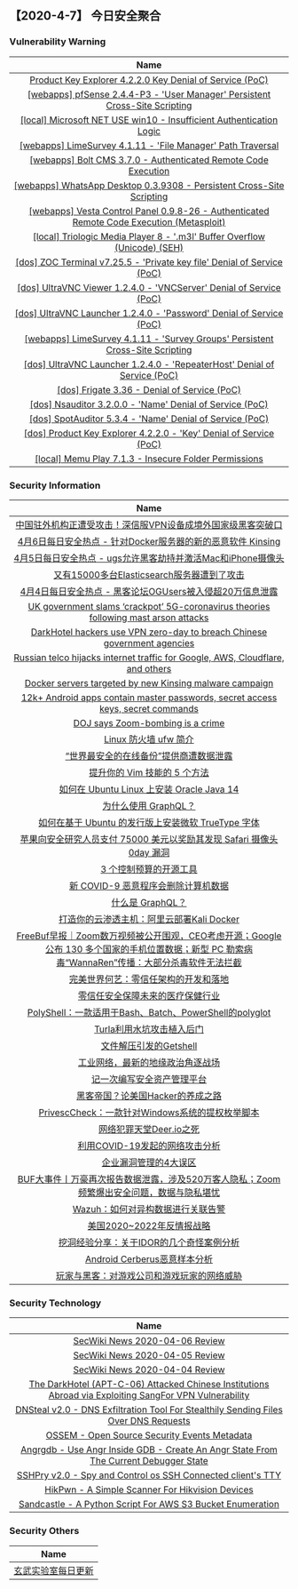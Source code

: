 
 ##   【2020-4-7】 今日安全聚合


###  						       							Vulnerability Warning

|                             Name                             |
| :----------------------------------------------------------: |
|[Product Key Explorer 4.2.2.0 Key Denial of Service (PoC)](https://cxsecurity.com/issue/WLB-2020040022)|
|[[webapps] pfSense 2.4.4-P3 - 'User Manager' Persistent Cross-Site Scripting](https://www.exploit-db.com/exploits/48300)|
|[[local] Microsoft NET USE win10 - Insufficient Authentication Logic](https://www.exploit-db.com/exploits/48299)|
|[[webapps] LimeSurvey 4.1.11 - 'File Manager' Path Traversal](https://www.exploit-db.com/exploits/48297)|
|[[webapps] Bolt CMS 3.7.0 - Authenticated Remote Code Execution](https://www.exploit-db.com/exploits/48296)|
|[[webapps] WhatsApp Desktop 0.3.9308 - Persistent Cross-Site Scripting](https://www.exploit-db.com/exploits/48295)|
|[[webapps] Vesta Control Panel 0.9.8-26 - Authenticated Remote Code Execution (Metasploit)](https://www.exploit-db.com/exploits/48294)|
|[[local] Triologic Media Player 8 - '.m3l' Buffer Overflow (Unicode) (SEH)](https://www.exploit-db.com/exploits/48293)|
|[[dos] ZOC Terminal v7.25.5 - 'Private key file' Denial of Service (PoC)](https://www.exploit-db.com/exploits/48292)|
|[[dos] UltraVNC Viewer 1.2.4.0 - 'VNCServer' Denial of Service (PoC)](https://www.exploit-db.com/exploits/48291)|
|[[dos] UltraVNC Launcher 1.2.4.0 - 'Password' Denial of Service (PoC)](https://www.exploit-db.com/exploits/48290)|
|[[webapps] LimeSurvey 4.1.11 - 'Survey Groups' Persistent Cross-Site Scripting](https://www.exploit-db.com/exploits/48289)|
|[[dos] UltraVNC Launcher 1.2.4.0 - 'RepeaterHost' Denial of Service (PoC)](https://www.exploit-db.com/exploits/48288)|
|[[dos] Frigate 3.36 - Denial of Service (PoC)](https://www.exploit-db.com/exploits/48287)|
|[[dos] Nsauditor 3.2.0.0 - 'Name' Denial of Service (PoC)](https://www.exploit-db.com/exploits/48286)|
|[[dos] SpotAuditor 5.3.4 - 'Name' Denial of Service (PoC)](https://www.exploit-db.com/exploits/48285)|
|[[dos] Product Key Explorer 4.2.2.0 - 'Key' Denial of Service (PoC)](https://www.exploit-db.com/exploits/48284)|
|[[local] Memu Play 7.1.3 - Insecure Folder Permissions](https://www.exploit-db.com/exploits/48283)|

### 						        							Security Information
|                             Name                                    |
| :----------------------------------------------------------: |
|[中国驻外机构正遭受攻击！深信服VPN设备成境外国家级黑客突破口](https://www.anquanke.com/post/id/202526)|
|[4月6日每日安全热点 - 针对Docker服务器的新的恶意软件 Kinsing](https://www.anquanke.com/post/id/202522)|
|[4月5日每日安全热点 - ugs允许黑客劫持并激活Mac和iPhone摄像头](https://www.anquanke.com/post/id/202517)|
|[又有15000多台Elasticsearch服务器遭到了攻击](https://www.anquanke.com/post/id/202491)|
|[4月4日每日安全热点 - 黑客论坛OGUsers被入侵超20万信息泄露](https://www.anquanke.com/post/id/202512)|
|[UK government slams ‘crackpot’ 5G-coronavirus theories following mast arson attacks](https://www.zdnet.com/article/uk-government-slams-crackpot-5g-theories-following-mast-arson-attacks/#ftag=RSSbaffb68)|
|[DarkHotel hackers use VPN zero-day to breach Chinese government agencies](https://www.zdnet.com/article/darkhotel-hackers-use-vpn-zero-day-to-compromise-chinese-government-agencies/#ftag=RSSbaffb68)|
|[Russian telco hijacks internet traffic for Google, AWS, Cloudflare, and others](https://www.zdnet.com/article/russian-telco-hijacks-internet-traffic-for-google-aws-cloudflare-and-others/#ftag=RSSbaffb68)|
|[Docker servers targeted by new Kinsing malware campaign](https://www.zdnet.com/article/docker-servers-targeted-by-new-kinsing-malware-campaign/#ftag=RSSbaffb68)|
|[12k+ Android apps contain master passwords, secret access keys, secret commands](https://www.zdnet.com/article/12k-android-apps-contain-master-passwords-secret-access-keys-secret-commands/#ftag=RSSbaffb68)|
|[DOJ says Zoom-bombing is a crime](https://www.zdnet.com/article/doj-says-zoom-bombing-is-a-crime/#ftag=RSSbaffb68)|
|[Linux 防火墙 ufw 简介](https://linux.cn/article-12079-1.html?utm_source=rss&utm_medium=rss)|
|[“世界最安全的在线备份”提供商遭数据泄露](https://linux.cn/article-12078-1.html?utm_source=rss&utm_medium=rss)|
|[提升你的 Vim 技能的 5 个方法](https://linux.cn/article-12077-1.html?utm_source=rss&utm_medium=rss)|
|[如何在 Ubuntu Linux 上安装 Oracle Java 14](https://linux.cn/article-12076-1.html?utm_source=rss&utm_medium=rss)|
|[为什么使用 GraphQL？](https://linux.cn/article-12075-1.html?utm_source=rss&utm_medium=rss)|
|[如何在基于 Ubuntu 的发行版上安装微软 TrueType 字体](https://linux.cn/article-12074-1.html?utm_source=rss&utm_medium=rss)|
|[苹果向安全研究人员支付 75000 美元以奖励其发现 Safari 摄像头 0day 漏洞](https://linux.cn/article-12073-1.html?utm_source=rss&utm_medium=rss)|
|[3 个控制预算的开源工具](https://linux.cn/article-12072-1.html?utm_source=rss&utm_medium=rss)|
|[新 COVID-9 恶意程序会删除计算机数据](https://linux.cn/article-12071-1.html?utm_source=rss&utm_medium=rss)|
|[什么是 GraphQL？](https://linux.cn/article-12070-1.html?utm_source=rss&utm_medium=rss)|
|[打造你的云渗透主机：阿里云部署Kali Docker](https://www.freebuf.com/sectool/231107.html)|
|[FreeBuf早报｜Zoom数万视频被公开围观，CEO考虑开源；Google 公布 130 多个国家的手机位置数据；新型 PC 勒索病毒“WannaRen”传播：大部分杀毒软件无法拦截](https://www.freebuf.com/news/232573.html)|
|[完美世界何艺：零信任架构的开发和落地](https://www.freebuf.com/articles/people/232177.html)|
|[零信任安全保障未来的医疗保健行业](https://www.freebuf.com/articles/network/231163.html)|
|[PolyShell：一款适用于Bash、Batch、PowerShell的polyglot](https://www.freebuf.com/sectool/228758.html)|
|[Turla利用水坑攻击植入后门](https://www.freebuf.com/articles/network/230436.html)|
|[文件解压引发的Getshell](https://www.freebuf.com/articles/others-articles/229928.html)|
|[工业网络，最新的地缘政治角逐战场](https://www.freebuf.com/articles/neopoints/230767.html)|
|[记一次编写安全资产管理平台](https://www.freebuf.com/sectool/231097.html)|
|[黑客帝国？论美国Hacker的养成之路](https://www.freebuf.com/articles/neopoints/230985.html)|
|[PrivescCheck：一款针对Windows系统的提权枚举脚本](https://www.freebuf.com/articles/system/229405.html)|
|[网络犯罪天堂Deer.io之死](https://www.freebuf.com/news/232163.html)|
|[利用COVID-19发起的网络攻击分析](https://www.freebuf.com/articles/network/230475.html)|
|[企业漏洞管理的4大误区](https://www.freebuf.com/articles/neopoints/232027.html)|
|[BUF大事件丨万豪再次报告数据泄露，涉及520万客人隐私；Zoom频繁爆出安全问题，数据与隐私堪忧](https://www.freebuf.com/news/232509.html)|
|[Wazuh：如何对异构数据进行关联告警](https://www.freebuf.com/sectool/230505.html)|
|[美国2020~2022年反情报战略](https://www.freebuf.com/articles/network/230126.html)|
|[挖洞经验分享：关于IDOR的几个奇怪案例分析](https://www.freebuf.com/vuls/228918.html)|
|[Android Cerberus恶意样本分析](https://www.freebuf.com/articles/terminal/230628.html)|
|[玩家与黑客：对游戏公司和游戏玩家的网络威胁](https://www.freebuf.com/articles/network/230920.html)|

### 						        							Security  Technology
|                             Name                                    |
| :----------------------------------------------------------: |
|[SecWiki News 2020-04-06 Review](http://www.sec-wiki.com/?2020-04-06)|
|[SecWiki News 2020-04-05 Review](http://www.sec-wiki.com/?2020-04-05)|
|[SecWiki News 2020-04-04 Review](http://www.sec-wiki.com/?2020-04-04)|
|[The DarkHotel (APT-C-06) Attacked Chinese Institutions Abroad via Exploiting SangFor VPN Vulnerability](http://blogs.360.cn/post/APT_Darkhotel_attacks_during_coronavirus_pandemic.html)|
|[DNSteal v2.0 - DNS Exfiltration Tool For Stealthily Sending Files Over DNS Requests](http://www.kitploit.com/2020/04/dnsteal-v20-dns-exfiltration-tool-for.html)|
|[OSSEM - Open Source Security Events Metadata](http://www.kitploit.com/2020/04/ossem-open-source-security-events.html)|
|[Angrgdb - Use Angr Inside GDB - Create An Angr State From The Current Debugger State](http://www.kitploit.com/2020/04/angrgdb-use-angr-inside-gdb-create-angr.html)|
|[SSHPry v2.0 - Spy and Control os SSH Connected client's TTY](http://www.kitploit.com/2020/04/sshpry-v20-spy-and-control-os-ssh.html)|
|[HikPwn - A Simple Scanner For Hikvision Devices](http://www.kitploit.com/2020/04/hikpwn-simple-scanner-for-hikvision.html)|
|[Sandcastle - A Python Script For AWS S3 Bucket Enumeration](http://www.kitploit.com/2020/04/sandcastle-python-script-for-aws-s3.html)|

### 						        							Security  Others
|                             Name                                    |
| :----------------------------------------------------------: |
|[玄武实验室每日更新](https://weibo.com/p/1006065582522936/wenzhang?from=page_100606_profile&wvr=6&mod=wenzhangmore)|

